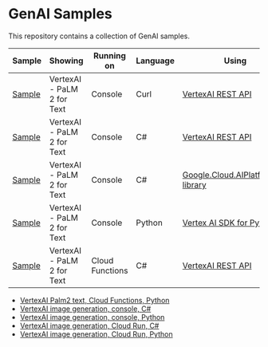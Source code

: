 # GenAI Samples

This repository contains a collection of GenAI samples.

| Sample | Showing | Running on | Language | Using |
| --- | --- | --- | --- | --- |
| [Sample](./vertexai/palm2-text/console/curl/) | VertexAI - PaLM 2 for Text | Console | Curl | [VertexAI REST API](https://cloud.google.com/vertex-ai/docs/reference/rest/v1/projects.locations.publishers.models) |
| [Sample](./vertexai/palm2-text/console/csharp/rest) | VertexAI - PaLM 2 for Text | Console | C# | [VertexAI REST API](https://cloud.google.com/vertex-ai/docs/reference/rest/v1/projects.locations.publishers.models) |
| [Sample](./vertexai/palm2-text/console/csharp/sdk) | VertexAI - PaLM 2 for Text | Console | C# | [Google.Cloud.AIPlatform.V1 library](https://cloud.google.com/dotnet/docs/reference/Google.Cloud.AIPlatform.V1/latest/Google.Cloud.AIPlatform.V1.PredictionServiceClient) |
| [Sample](./vertexai/palm2-text/console/python/sdk)  | VertexAI - PaLM 2 for Text | Console | Python | [Vertex AI SDK for Python](https://cloud.google.com/python/docs/reference/aiplatform/latest/vertexai.language_models.TextGenerationModel) |
| [Sample](./vertexai/palm2-text/functions/csharp/rest) | VertexAI - PaLM 2 for Text | Cloud Functions | C# | [VertexAI REST API](https://cloud.google.com/vertex-ai/docs/reference/rest/v1/projects.locations.publishers.models) |

* [VertexAI Palm2 text, Cloud Functions, Python](./vertexai/palm2-text/functions/python/)
* [VertexAI image generation, console, C#](./vertexai/imagegen/console/csharp/)
* [VertexAI image generation, console, Python](./vertexai/imagegen/console/python/)
* [VertexAI image generation, Cloud Run, C#](./vertexai/imagegen/run/csharp/)
* [VertexAI image generation, Cloud Run, Python](./vertexai/imagegen/run/python/)
